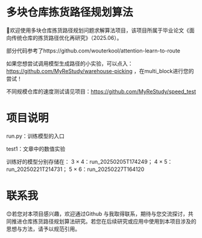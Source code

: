 # 多块仓库拣货路径规划算法

:wave:欢迎使用多块仓库拣货路径规划问题求解算法项目，该项目所属于毕业论文《面向传统仓库的拣货路径优化再研究》（2025.06）。

部分代码参考了https://github.com/wouterkool/attention-learn-to-route

如果您想尝试调用模型生成路径的小实验，可以点入：https://github.com/MyReStudy/warehouse-picking
，在multi_block进行您的尝试！

不同规模仓库的速度测试请见项目：https://github.com/MyReStudy/speed_test

# 项目说明

run.py：训练模型的入口

test1：文章中的数值实验

训练好的模型分别存储在：
3 $\times$ 4：run_20250205T174249；
4 $\times$ 5：run_20250221T214731；
5 $\times$ 6：run_20250227T164120

# 联系我
:blush:若您对本项目感兴趣，欢迎通过Github 与我取得联系，期待与您交流探讨，共同推进仓库拣货路径规划算法研究。若您在后续研究或应用中使用到本项目涉及的思想与方法，请予以规范引用。
